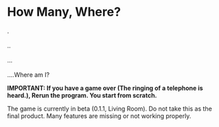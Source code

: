 # How Many, Where?

.\
\
..\
\
...\
\
....Where am I?

**IMPORTANT: If you have a game over (The ringing of a telephone is heard.), Rerun the program. You start from scratch.**

The game is currently in beta (0.1.1, Living Room). Do not take this as the final product. Many features are missing or not working properly.
